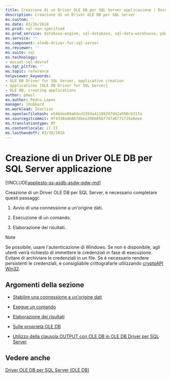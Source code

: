 ```yaml
---
title: Creazione di un Driver OLE DB per SQL Server applicazione | Documenti Microsoft
description: Creazione di un Driver OLE DB per SQL Server
ms.custom: ''
ms.date: 03/26/2018
ms.prod: sql-non-specified
ms.prod_service: database-engine, sql-database, sql-data-warehouse, pdw
ms.service: ''
ms.component: oledb-driver-for-sql-server
ms.reviewer: ''
ms.suite: sql
ms.technology:
- docset-sql-devref
ms.tgt_pltfrm: ''
ms.topic: reference
helpviewer_keywords:
- OLE DB Driver for SQL Server, application creation
- applications [OLE DB Driver for SQL Server]
- OLE DB, creating applications
author: pmasl
ms.author: Pedro.Lopes
manager: jhubbard
ms.workload: Inactive
ms.openlocfilehash: e54bdee09a64cd1393a41109207d42a598cb31fa
ms.sourcegitcommit: 9f4330a4b067deea396b8567747a6771f35e6eee
ms.translationtype: MT
ms.contentlocale: it-IT
ms.lasthandoff: 03/30/2018
---
```

# <a name="creating-an-ole-db-driver-for-sql-server-application"></a>Creazione di un Driver OLE DB per SQL Server applicazione
[!INCLUDE[appliesto-ss-asdb-asdw-pdw-md](../../../includes/appliesto-ss-asdb-asdw-pdw-md.md)]

  Creazione di un Driver OLE DB per SQL Server, è necessario completare questi passaggi:  
  
1.  Avvio di una connessione a un'origine dati.  
  
2.  Esecuzione di un comando.  
  
3.  Elaborazione dei risultati.  
  
> [!NOTE]  
>  Se possibile, usare l'autenticazione di Windows. Se non è disponibile, agli utenti verrà richiesto di immettere le credenziali in fase di esecuzione. Evitare di archiviare le credenziali in un file. Se è necessario rendere persistenti le credenziali, è consigliabile crittografarle utilizzando [cryptoAPI Win32](http://go.microsoft.com/fwlink/?LinkId=9504).  
  
## <a name="in-this-section"></a>Argomenti della sezione  
  
-   [Stabilire una connessione a un'origine dati](../../oledb/ole-db-driver/establishing-a-connection-to-a-data-source.md)  
  
-   [Esegue un comando](../../oledb/ole-db-driver/executing-a-command.md)  
  
-   [Elaborazione dei risultati](../../oledb/ole-db-driver/processing-results.md)  
  
-   [Sulle proprietà OLE DB](../../oledb/ole-db-driver/about-ole-db-properties.md)  
  
-   [Utilizzo della clausola OUTPUT con OLE DB in OLE DB Driver per SQL Server](../../oledb/ole-db-driver/using-the-output-clause-with-ole-db-in-oledb-driver-for-sql-server.md)  
  
## <a name="see-also"></a>Vedere anche  
 [Driver OLE DB per SQL Server &#40;OLE DB&#41;](../../oledb/ole-db/oledb-driver-for-sql-server-ole-db.md)  
  
  
